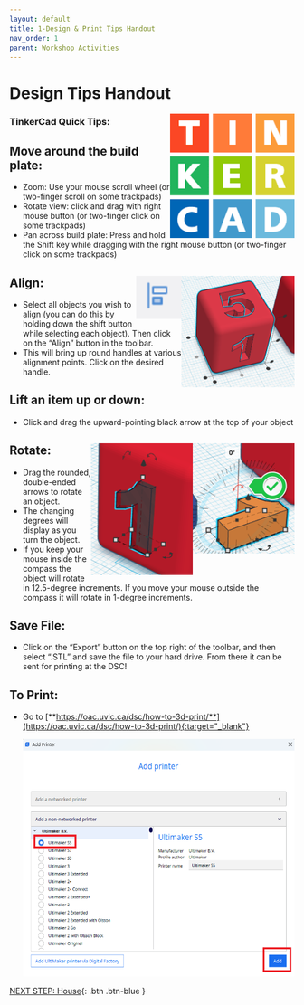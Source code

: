 ```yaml
---
layout: default
title: 1-Design & Print Tips Handout
nav_order: 1
parent: Workshop Activities
---
```


# Design Tips Handout
<img src="images/tinkercad-tips-01.png" style="float:right;width:220px" alt="TinkerCad logo">

### TinkerCad Quick Tips:

## Move around the build plate: 
- Zoom: Use your mouse scroll wheel (or two-finger scroll on some trackpads)
- Rotate view: click and drag with right mouse button (or two-finger click on some trackpads) 
- Pan across build plate: Press and hold the Shift key while dragging with the right mouse button (or two-finger click on some trackpads) 

## Align: <img src="images/tinkercad-tips-03.png" style="float:right;width:200px" alt="Aligning object"><img src="images/tinkercad-tips-02.png" style="float:right;width:80px" alt="Align icon">
- Select all objects you wish to align (you can do this by holding down the shift button while selecting each object).  Then click on the “Align” button in the toolbar.
- This will bring up round handles at various alignment points. Click on the desired handle.

## Lift an item up or down: 
- Click and drag the upward-pointing black arrow at the top of your object

## Rotate: <img src="images/tinkercad-tips-04.png" style="float:right;width:180px" alt="Rotation icons"><img src="images/tinkercad-tips-05.png" style="float:right;width:180px" alt="rotation arrow">
- Drag the rounded, double-ended arrows to rotate an object. 
- The changing degrees will display as you turn the object.
- If you keep your mouse inside the compass the object will rotate in 12.5-degree increments. If you move your mouse outside the compass it will rotate in 1-degree increments.

## Save File:
- Click on the “Export” button on the top right of the toolbar, and then select “.STL” and save the file to your hard drive. From there it can be sent for printing at the DSC!

## To Print:
- Go to [**https://oac.uvic.ca/dsc/how-to-3d-print/**](https://oac.uvic.ca/dsc/how-to-3d-print/){:target="_blank"}

    <img src="images/Ultimaker-Cura-4-Add-a-non-networked-printer.png" style="height:420px;" alt="Ultimaker Cura Setup - Ultimaker S5">



[NEXT STEP: House](2-house.html){: .btn .btn-blue }
